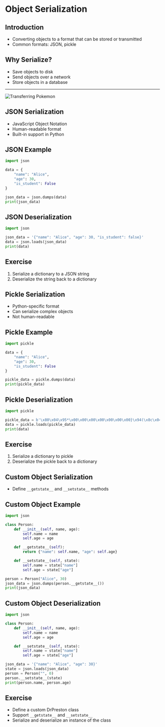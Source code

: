 # Object Serialization

## Introduction

- Converting objects to a format that can be stored or transmitted
- Common formats: JSON, pickle

## Why Serialize?

- Save objects to disk
- Send objects over a network
- Store objects in a database

---

![Transferring Pokemon](https://upload.wikimedia.org/wikipedia/commons/thumb/c/c8/Duo_gameboy.JPG/960px-Duo_gameboy.JPG)

## JSON Serialization

- JavaScript Object Notation
- Human-readable format
- Built-in support in Python

## JSON Example

```python
import json

data = {
    "name": "Alice",
    "age": 30,
    "is_student": False
}

json_data = json.dumps(data)
print(json_data)
```

## JSON Deserialization

```python
import json

json_data = '{"name": "Alice", "age": 30, "is_student": false}'
data = json.loads(json_data)
print(data)
```

## Exercise

1. Serialize a dictionary to a JSON string
2. Deserialize the string back to a dictionary

## Pickle Serialization

- Python-specific format
- Can serialize complex objects
- Not human-readable

## Pickle Example

```python
import pickle

data = {
    "name": "Alice",
    "age": 30,
    "is_student": False
}

pickle_data = pickle.dumps(data)
print(pickle_data)
```

## Pickle Deserialization

```python
import pickle

pickle_data = b'\x80\x04\x95*\x00\x00\x00\x00\x00\x00\x00}\x94(\x8c\x04name\x94\x8c\x05Alice\x94\x8c\x03age\x94K\x1e\x8c\nis_student\x94\x89u.'
data = pickle.loads(pickle_data)
print(data)
```

## Exercise

1. Serialize a dictionary to pickle
2. Deserialize the pickle back to a dictionary

## Custom Object Serialization

- Define `__getstate__` and `__setstate__` methods

## Custom Object Example

```python
import json

class Person:
    def __init__(self, name, age):
        self.name = name
        self.age = age

    def __getstate__(self):
        return {"name": self.name, "age": self.age}

    def __setstate__(self, state):
        self.name = state["name"]
        self.age = state["age"]

person = Person("Alice", 30)
json_data = json.dumps(person.__getstate__())
print(json_data)
```

## Custom Object Deserialization

```python
import json

class Person:
    def __init__(self, name, age):
        self.name = name
        self.age = age

    def __setstate__(self, state):
        self.name = state["name"]
        self.age = state["age"]

json_data = '{"name": "Alice", "age": 30}'
state = json.loads(json_data)
person = Person("", 0)
person.__setstate__(state)
print(person.name, person.age)
```

## Exercise

- Define a custom DrPreston class
- Support `__getstate__` and `__setstate__`
- Serialize and deserialize an instance of the class
